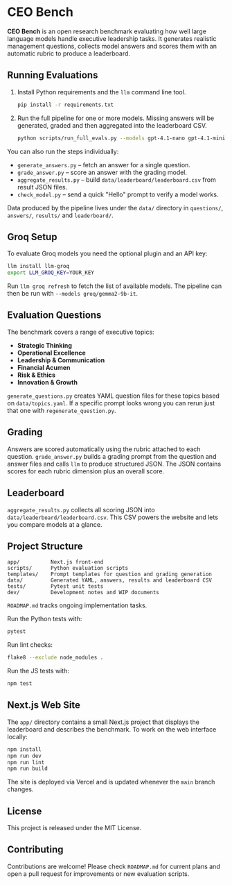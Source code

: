 # CEO Bench

**CEO Bench** is an open research benchmark evaluating how well large language models handle executive leadership tasks. It generates realistic management questions, collects model answers and scores them with an automatic rubric to produce a leaderboard.

## Running Evaluations

1. Install Python requirements and the `llm` command line tool.
   ```bash
   pip install -r requirements.txt
   ```
2. Run the full pipeline for one or more models. Missing answers will be generated, graded and then aggregated into the leaderboard CSV.
   ```bash
   python scripts/run_full_evals.py --models gpt-4.1-nano gpt-4.1-mini --grading-model gpt-4.1-mini
   ```

You can also run the steps individually:

- `generate_answers.py` – fetch an answer for a single question.
- `grade_answer.py` – score an answer with the grading model.
- `aggregate_results.py` – build `data/leaderboard/leaderboard.csv` from result JSON files.
- `check_model.py` – send a quick "Hello" prompt to verify a model works.

Data produced by the pipeline lives under the `data/` directory in `questions/`, `answers/`, `results/` and `leaderboard/`.

## Groq Setup

To evaluate Groq models you need the optional plugin and an API key:

```bash
llm install llm-groq
export LLM_GROQ_KEY=YOUR_KEY
```

Run `llm groq refresh` to fetch the list of available models. The pipeline can
then be run with `--models groq/gemma2-9b-it`.

## Evaluation Questions

The benchmark covers a range of executive topics:

- **Strategic Thinking**
- **Operational Excellence**
- **Leadership & Communication**
- **Financial Acumen**
- **Risk & Ethics**
- **Innovation & Growth**

`generate_questions.py` creates YAML question files for these topics based on `data/topics.yaml`. If a specific prompt looks wrong you can rerun just that one with `regenerate_question.py`.

## Grading

Answers are scored automatically using the rubric attached to each question. `grade_answer.py` builds a grading prompt from the question and answer files and calls `llm` to produce structured JSON. The JSON contains scores for each rubric dimension plus an overall score.

## Leaderboard

`aggregate_results.py` collects all scoring JSON into `data/leaderboard/leaderboard.csv`. This CSV powers the website and lets you compare models at a glance.

## Project Structure

```
app/          Next.js front-end
scripts/      Python evaluation scripts
templates/    Prompt templates for question and grading generation
data/         Generated YAML, answers, results and leaderboard CSV
tests/        Pytest unit tests
dev/          Development notes and WIP documents
```

`ROADMAP.md` tracks ongoing implementation tasks.

Run the Python tests with:

```bash
pytest
```
Run lint checks:
```bash
flake8 --exclude node_modules .
```
Run the JS tests with:
```bash
npm test
```

## Next.js Web Site

The `app/` directory contains a small Next.js project that displays the leaderboard and describes the benchmark. To work on the web interface locally:

```bash
npm install
npm run dev
npm run lint
npm run build
```

The site is deployed via Vercel and is updated whenever the `main` branch changes.

## License

This project is released under the MIT License.

## Contributing

Contributions are welcome! Please check `ROADMAP.md` for current plans and open a pull request for improvements or new evaluation scripts.
